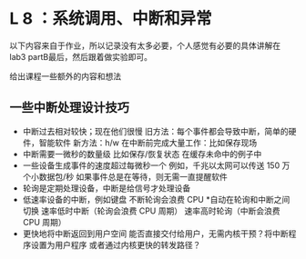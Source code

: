 # L 8 ：系统调用、中断和异常

以下内容来自于作业，所以记录没有太多必要，个人感觉有必要的具体讲解在lab3 partB最后，然后跟着做实验即可。

给出课程一些额外的内容和想法

## 一些中断处理设计技巧

  * 中断过去相对较快；现在他们很慢
    旧方法：每个事件都会导致中断，简单的硬件，智能软件
    新方法：h/w 在中断前完成大量工作：比如保存现场
  * 中断需要一微秒的数量级
    比如保存/恢复状态
    在缓存未命中的例子中
  * 一些设备生成事件的速度超过每微秒一个
    例如，千兆以太网可以传送 150 万个小数据包/秒
    如果事件总是在等待，则无需一直提醒软件
  * 轮询是定期处理设备，中断是给信号才处理设备
  * 低速率设备的中断，例如键盘
    不断轮询会浪费 CPU
    *自动在轮询和中断之间切换
    速率低时中断（轮询会浪费 CPU 周期）
    速率高时轮询（中断会浪费 CPU 周期）
  * 更快地将中断返回到用户空间
    能否直接交付给用户，无需内核干预？将中断程序设置为用户程序
    或者通过内核更快的转发路径？
